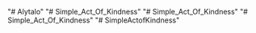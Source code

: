 "# Alytalo" 
"# Simple_Act_Of_Kindness" 
"# Simple_Act_Of_Kindness" 
"# Simple_Act_Of_Kindness" 
"# SimpleActofKindness" 
